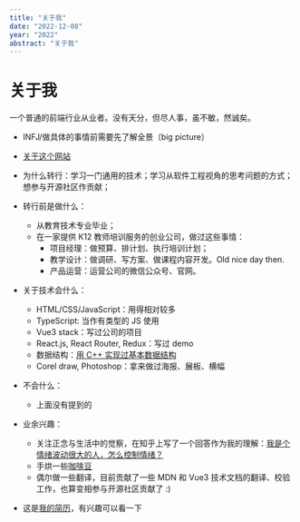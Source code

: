 ```yaml
---
title: "关于我"
date: "2022-12-08"
year: "2022"
abstract: "关于我"
---
```


# 关于我

一个普通的前端行业从业者。没有天分，但尽人事，虽不敏，然诚矣。

- INFJ/做具体的事情前需要先了解全景（big picture）

- [关于这个网站](/post/关于本站)

- 为什么转行：学习一门通用的技术；学习从软件工程视角的思考问题的方式；想参与开源社区作贡献；

- 转行前是做什么：

  - 从教育技术专业毕业；
  - 在一家提供 K12 教师培训服务的创业公司，做过这些事情：
    - 项目经理：做预算、排计划、执行培训计划；
    - 教学设计：做调研、写方案、做课程内容开发。Old nice day then.
    - 产品运营：运营公司的微信公众号、官网。

- 关于技术会什么：
  - HTML/CSS/JavaScript：用得相对较多
  - TypeScript: 当作有类型的 JS 使用
  - Vue3 stack：写过公司的项目
  - React.js, React Router, Redux：写过 demo
  - 数据结构：[用 C++ 实现过基本数据结构](https://github.com/went2/data-structure-and-algorithm)
  - Corel draw, Photoshop：拿来做过海报、展板、横幅
- 不会什么：

  - 上面没有提到的

- 业余兴趣：

  - 关注正念与生活中的觉察，在知乎上写了一个回答作为我的理解：[我是个情绪波动很大的人，怎么控制情绪？](https://www.zhihu.com/question/46161977/answer/149482458)
  - 手烘一些[咖啡豆](/posts#coffee)
  - 偶尔做一些翻译，目前贡献了一些 MDN 和 Vue3 技术文档的翻译、校验工作，也算变相参与开源社区贡献了 :)

- 这是[我的简历](/cv)，有兴趣可以看一下
